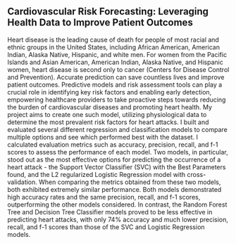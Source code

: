 ## Cardiovascular Risk Forecasting: Leveraging Health Data to Improve Patient Outcomes

Heart disease is the leading cause of death for people of most racial and ethnic groups in the United States, including African American, American Indian, Alaska Native, Hispanic, and white men. For women from the Pacific Islands and Asian American, American Indian, Alaska Native, and Hispanic women, heart disease is second only to cancer (Centers for Disease Control and Prevention). Accurate prediction can save countless lives and improve patient outcomes. Predictive models and risk assessment tools can play a crucial role in identifying key risk factors and enabling early detection, empowering healthcare providers to take proactive steps towards reducing the burden of cardiovascular diseases and promoting heart health. My project aims to create one such model, utilizing physiological data to determine the most prevalent risk factors for heart attacks. I built and evaluated several different regression and classification models to compare multiple options and see which performed best with the dataset. I calculated evaluation metrics such as accuracy, precision, recall, and f-1 scores to assess the performance of each model. Two models, in particular, stood out as the most effective options for predicting the occurrence of a heart attack - the Support Vector Classifier (SVC) with the Best Parameters found, and the L2 regularized Logistic Regression model with cross-validation. When comparing the metrics obtained from these two models, both exhibited extremely similar performance. Both models demonstrated high accuracy rates and the same precision, recall, and f-1 scores, outperforming the other models considered. In contrast, the Random Forest Tree and Decision Tree Classifier models proved to be less effective in predicting heart attacks, with only 74% accuracy and much lower precision, recall, and f-1 scores than those of the SVC and Logistic Regression models. 
